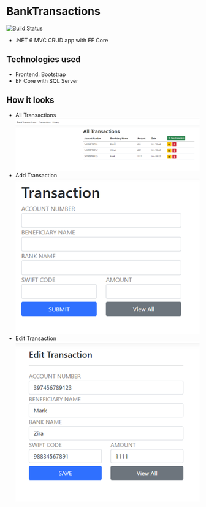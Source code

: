 # BankTransactions
[![Build Status](https://travis-ci.org/joemccann/dillinger.svg?branch=master)](https://travis-ci.org/joemccann/dillinger)
- .NET 6 MVC CRUD app with EF Core

## Technologies used
- Frontend: Bootstrap
- EF Core with SQL Server

## How it looks
- All Transactions ![Screenshot](Home.PNG)
- Add Transaction ![Screenshot](Create.PNG)
- Edit Transaction ![Screenshot](Edit.PNG)
